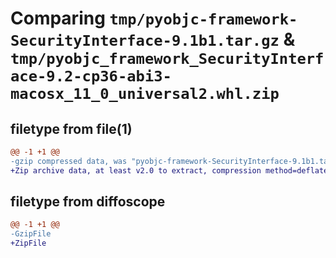 # Comparing `tmp/pyobjc-framework-SecurityInterface-9.1b1.tar.gz` & `tmp/pyobjc_framework_SecurityInterface-9.2-cp36-abi3-macosx_11_0_universal2.whl.zip`

## filetype from file(1)

```diff
@@ -1 +1 @@
-gzip compressed data, was "pyobjc-framework-SecurityInterface-9.1b1.tar", last modified: Sun Mar 26 11:39:40 2023, max compression
+Zip archive data, at least v2.0 to extract, compression method=deflate
```

## filetype from diffoscope

```diff
@@ -1 +1 @@
-GzipFile
+ZipFile
```

